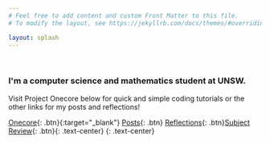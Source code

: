 ```yaml
---
# Feel free to add content and custom Front Matter to this file.
# To modify the layout, see https://jekyllrb.com/docs/themes/#overriding-theme-defaults

layout: splash
---
```

<br>

### I'm a computer science and mathematics student at UNSW.

Visit Project Onecore below for quick and simple coding tutorials or the other links for my posts and reflections!


[Onecore](https://onecore.tech){: .btn}{:target="_blank"} [Posts](/posts){: .btn} [Reflections](/reflections){: .btn}[Subject Review](/subjects){: .btn}{: .text-center}
{: .text-center}